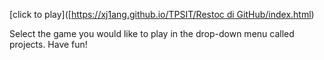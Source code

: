 [click to play]([[https://xj1ang.github.io/TPSIT/Restoc di GitHub/index.html](https://xj1ang.github.io/TPSIT/Restoc%20di%20GitHub/index.html](https://xj1ang.github.io/TPSIT/)))

Select the game you would like to play in the drop-down menu called projects. Have fun!
